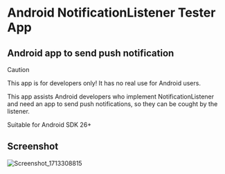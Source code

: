 # Android NotificationListener Tester App
## Android app to send push notification

> [!CAUTION]
> This app is for developers only! It has no real use for Android users.  

This app assists Android developers who implement NotificationListener and need an app to send push notifications, so they can be cought by the listener.  

Suitable for Android SDK 26+    

## Screenshot
![Screenshot_1713308815](https://github.com/adambg/NotificationListenerTester/assets/640643/d0ec7bba-8f3d-4ae1-8dfa-6e0978b5abd3)